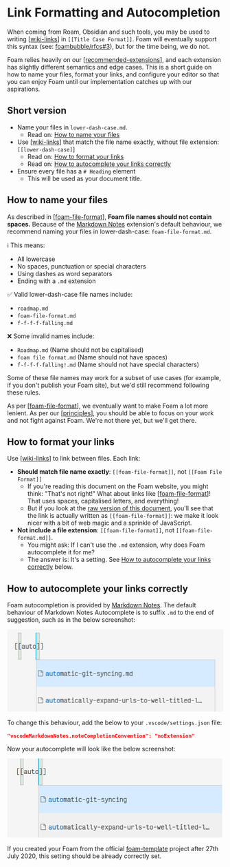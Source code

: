 # Link Formatting and Autocompletion

When coming from Roam, Obsidian and such tools, you may be used to writing [[wiki-links]] in `[[Title Case Format]]`. Foam will eventually support this syntax (see: [foambubble/rfcs#3](https://github.com/foambubble/rfcs/pull/3)), but for the time being, we do not.

Foam relies heavily on our [[recommended-extensions]], and each extension has slightly different semantics and edge cases. This is a short guide on how to name your files, format your links, and configure your editor so that you can enjoy Foam until our implementation catches up with our aspirations.

## Short version

- Name your files in `lower-dash-case.md`. 
  - Read on: [How to name your files](#how-to-name-your-files)
- Use [[wiki-links]] that match the file name exactly, without file extension: `[[lower-dash-case]`]
  - Read on: [How to format your links](#how-to-format-your-links)
  - Read on: [How to autocomplete your links correctly](#how-to-autocomplete-your-links-correctly)
- Ensure every file has a `# Heading` element
  - This will be used as your document title.
  
## How to name your files

As described in [[foam-file-format]], **Foam file names should not contain spaces.** Because of the [Markdown Notes](https://marketplace.visualstudio.com/items?itemName=kortina.vscode-markdown-notes) extension's default behaviour, we recommend naming your files in lower-dash-case: `foam-file-format.md`.

ℹ️ This means:
- All lowercase
- No spaces, punctuation or special characters
- Using dashes as word separators
- Ending with a `.md` extension

✅ Valid lower-dash-case file names include:
- `roadmap.md`
- `foam-file-format.md`
- `f-f-f-f-falling.md`

❌ Some invalid names include:

- `Roadmap.md` (Name should not be capitalised)
- `foam file format.md` (Name should not have spaces)
- `f-f-f-f-falling!.md` (Name should not have special characters)

Some of these file names may work for a subset of use cases (for example, if you don't publish your Foam site), but we'd still recommend following these rules.

As per [[foam-file-format]], we eventually want to make Foam a lot more lenient. As per our [[principles]], you should be able to focus on your work and not fight against Foam. We're not there yet, but we'll get there.

## How to format your links

Use [[wiki-links]] to link between files. Each link:
- **Should match file name exactly**: `[[foam-file-format]]`, not `[[Foam File Format]]`
  - If you're reading this document on the Foam website, you might think: "That's not right!" What about links like [[foam-file-format]]! That uses spaces, capitalised letters, and everything!
  - But if you look at the <a href="link-formatting-and-autocompletion.md">raw version of this document</a>, you'll see that the link is actually written as `[[foam-file-format]]`: we make it look nicer with a bit of web magic and a sprinkle of JavaScript.
- **Not include a file extension**: `[[foam-file-format]]`, not `[[foam-file-format.md]]`.
  - You might ask: If I can't use the `.md` extension, why does Foam autocomplete it for me?
  - The answer is: It's a setting. See [How to autocomplete your links correctly](#how-to-autocomplete-your-links-correctly) below.

## How to autocomplete your links correctly

Foam autocompletion is provided by [Markdown Notes](https://marketplace.visualstudio.com/items?itemName=kortina.vscode-markdown-notes). The default behaviour of Markdown Notes Autocomplete is to suffix `.md` to the end of suggestion, such as in the below screenshot:

![Autocomplete from Markdown Notes with file extension](./assets/images/md-notes-autocomplete-with-extension.png)

To change this behaviour, add the below to your `.vscode/settings.json` file:

```json
"vscodeMarkdownNotes.noteCompletionConvention": "noExtension"
```

Now your autocomplete will look like the below screenshot:

![Autocomplete from Markdown Notes without file extension](./assets/images/md-notes-autocomplete-no-extension.png)

If you created your Foam from the official [foam-template](https://github.com/foambubble/foam-template) project after 27th July 2020, this setting should be already correctly set.

[//begin]: # "Autogenerated link references for markdown compatibility"
[wiki-links]: wiki-links "Wiki Links"
[recommended-extensions]: recommended-extensions "Recommended Extensions"
[foam-file-format]: foam-file-format "Foam File Format"
[principles]: principles "Principles"
[//end]: # "Autogenerated link references"